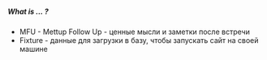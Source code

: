 ##### What is ... ?

* MFU - Mettup Follow Up - ценные мысли и заметки после встречи
* Fixture - данные для загрузки в базу, чтобы запускать сайт на своей машине
